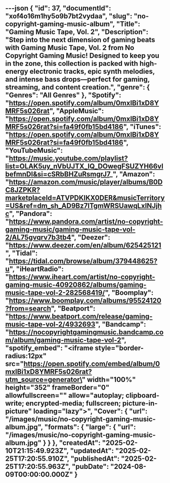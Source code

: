 ---json
{
  "id": 37,
  "documentId": "xof4o16m1hy5o9b7bt2vydaa",
  "slug": "no-copyright-gaming-music-album",
  "Title": "Gaming Music Tape, Vol. 2",
  "Description": "Step into the next dimension of gaming beats with Gaming Music Tape, Vol. 2 from No Copyright Gaming Music! Designed to keep you in the zone, this collection is packed with high-energy electronic tracks, epic synth melodies, and intense bass drops—perfect for gaming, streaming, and content creation.",
  "genre": {
    "Genres": "All Genres"
  },
  "Spotify": "https://open.spotify.com/album/0mxIBi1xD8YMRF5s026rat",
  "AppleMusic": "https://open.spotify.com/album/0mxIBi1xD8YMRF5s026rat?si=fa49f0fb15bd4186",
  "iTunes": "https://open.spotify.com/album/0mxIBi1xD8YMRF5s026rat?si=fa49f0fb15bd4186",
  "YouTubeMusic": "https://music.youtube.com/playlist?list=OLAK5uy_nVbUJTX_IQ_DOwegFSUZYH66vlbefmnDI&si=cSRbBHZuRsmgrJ7_",
  "Amazon": "https://amazon.com/music/player/albums/B0DC8JZPKR?marketplaceId=ATVPDKIKX0DER&musicTerritory=US&ref=dm_sh_AD9Bz7lTgmWRSUawqLxINJjhc",
  "Pandora": "https://www.pandora.com/artist/no-copyright-gaming-music/gaming-music-tape-vol-2/AL75gvqrv7b3tb4",
  "Deezer": "https://www.deezer.com/en/album/625425121",
  "Tidal": "https://tidal.com/browse/album/379448625?u",
  "iHeartRadio": "https://www.iheart.com/artist/no-copyright-gaming-music-40920862/albums/gaming-music-tape-vol-2-282568419/",
  "Boomplay": "https://www.boomplay.com/albums/95524120?from=search",
  "Beatport": "https://www.beatport.com/release/gaming-music-tape-vol-2/4932693",
  "Bandcamp": "https://nocopyrightgamingmusic.bandcamp.com/album/gaming-music-tape-vol-2",
  "spotify_embed": "<iframe style=\"border-radius:12px\" src=\"https://open.spotify.com/embed/album/0mxIBi1xD8YMRF5s026rat?utm_source=generator\" width=\"100%\" height=\"352\" frameBorder=\"0\" allowfullscreen=\"\" allow=\"autoplay; clipboard-write; encrypted-media; fullscreen; picture-in-picture\" loading=\"lazy\"></iframe>",
  "Cover": {
    "url": "/images/music/no-copyright-gaming-music-album.jpg",
    "formats": {
      "large": {
        "url": "/images/music/no-copyright-gaming-music-album.jpg"
      }
    }
  },
  "createdAt": "2025-02-10T21:15:49.923Z",
  "updatedAt": "2025-02-25T17:20:55.910Z",
  "publishedAt": "2025-02-25T17:20:55.963Z",
  "pubDate": "2024-08-09T00:00:00.000Z"
}
---
